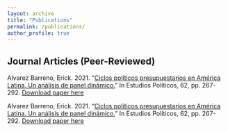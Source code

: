 ```yaml
---
layout: archive
title: "Publications"
permalink: /publications/
author_profile: true
---
```


Journal Articles (Peer-Reviewed)
---
Alvarez Barreno, Erick. 2021. “[Ciclos políticos presupuestarios en América Latina. Un análisis de panel dinámico.](https://revistas.udea.edu.co/index.php/estudiospoliticos/article/view/344333)” In Estudios Políticos, 62, pp. 267-292.
[Download paper here](http://academicpages.github.io/files/paper2.pdf)

Alvarez Barreno, Erick. 2021. “[Ciclos políticos presupuestarios en América Latina. Un análisis de panel dinámico.](https://revistas.udea.edu.co/index.php/estudiospoliticos/article/view/344333)” In Estudios Políticos, 62, pp. 267-292.
[Download paper here](http://academicpages.github.io/files/paper2.pdf)

